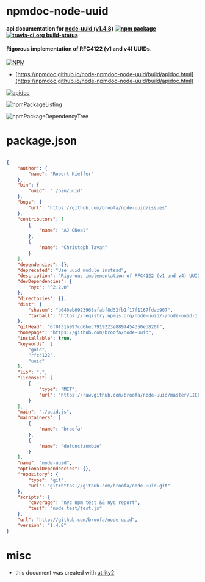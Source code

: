 # npmdoc-node-uuid

#### api documentation for  [node-uuid (v1.4.8)](https://github.com/broofa/node-uuid)  [![npm package](https://img.shields.io/npm/v/npmdoc-node-uuid.svg?style=flat-square)](https://www.npmjs.org/package/npmdoc-node-uuid) [![travis-ci.org build-status](https://api.travis-ci.org/npmdoc/node-npmdoc-node-uuid.svg)](https://travis-ci.org/npmdoc/node-npmdoc-node-uuid)

#### Rigorous implementation of RFC4122 (v1 and v4) UUIDs.

[![NPM](https://nodei.co/npm/node-uuid.png?downloads=true&downloadRank=true&stars=true)](https://www.npmjs.com/package/node-uuid)

- [https://npmdoc.github.io/node-npmdoc-node-uuid/build/apidoc.html](https://npmdoc.github.io/node-npmdoc-node-uuid/build/apidoc.html)

[![apidoc](https://npmdoc.github.io/node-npmdoc-node-uuid/build/screenCapture.buildCi.browser.%252Ftmp%252Fbuild%252Fapidoc.html.png)](https://npmdoc.github.io/node-npmdoc-node-uuid/build/apidoc.html)

![npmPackageListing](https://npmdoc.github.io/node-npmdoc-node-uuid/build/screenCapture.npmPackageListing.svg)

![npmPackageDependencyTree](https://npmdoc.github.io/node-npmdoc-node-uuid/build/screenCapture.npmPackageDependencyTree.svg)



# package.json

```json

{
    "author": {
        "name": "Robert Kieffer"
    },
    "bin": {
        "uuid": "./bin/uuid"
    },
    "bugs": {
        "url": "https://github.com/broofa/node-uuid/issues"
    },
    "contributors": [
        {
            "name": "AJ ONeal"
        },
        {
            "name": "Christoph Tavan"
        }
    ],
    "dependencies": {},
    "deprecated": "Use uuid module instead",
    "description": "Rigorous implementation of RFC4122 (v1 and v4) UUIDs.",
    "devDependencies": {
        "nyc": "^2.2.0"
    },
    "directories": {},
    "dist": {
        "shasum": "b040eb0923968afabf8d32fb1f17f1167fdab907",
        "tarball": "https://registry.npmjs.org/node-uuid/-/node-uuid-1.4.8.tgz"
    },
    "gitHead": "6f0f31b997cd6bec7919223e8897454350ed820f",
    "homepage": "https://github.com/broofa/node-uuid",
    "installable": true,
    "keywords": [
        "guid",
        "rfc4122",
        "uuid"
    ],
    "lib": ".",
    "licenses": [
        {
            "type": "MIT",
            "url": "https://raw.github.com/broofa/node-uuid/master/LICENSE.md"
        }
    ],
    "main": "./uuid.js",
    "maintainers": [
        {
            "name": "broofa"
        },
        {
            "name": "defunctzombie"
        }
    ],
    "name": "node-uuid",
    "optionalDependencies": {},
    "repository": {
        "type": "git",
        "url": "git+https://github.com/broofa/node-uuid.git"
    },
    "scripts": {
        "coverage": "nyc npm test && nyc report",
        "test": "node test/test.js"
    },
    "url": "http://github.com/broofa/node-uuid",
    "version": "1.4.8"
}
```



# misc
- this document was created with [utility2](https://github.com/kaizhu256/node-utility2)
